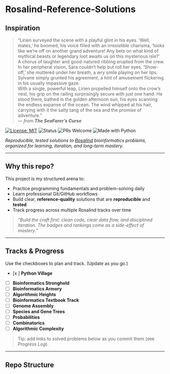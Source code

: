 # Rosalind-Reference-Solutions

## Inspiration

> “Lirien surveyed the scene with a playful glint in his eyes. ‘Well, mates,’ he boomed, his voice filled with an irresistible charisma, ‘looks like we’re off on another grand adventure! Any bets on what kind of mythical beasts or legendary loot awaits us on this mysterious isle?’  
> A chorus of laughter and good-natured ribbing erupted from the crew. In her peripheral vision, Sara couldn’t help but roll her eyes. ‘Show-off,’ she muttered under her breath, a wry smile playing on her lips. Sylvane simply grunted his agreement, a hint of amusement flickering in his usually impassive gaze.  
> With a single, powerful leap, Lirien propelled himself onto the crow’s nest, his grip on the railing surprisingly secure with just one hand. He stood there, bathed in the golden afternoon sun, his eyes scanning the endless expanse of the ocean. The wind whipped at his hair, carrying with it the salty tang of the sea and the promise of adventure.”  
> — *from **The SeaFarer’s Curse*** 

[![License: MIT](https://img.shields.io/badge/License-MIT-yellow.svg)](LICENSE)
![Status](https://img.shields.io/badge/status-active-brightgreen)
![PRs Welcome](https://img.shields.io/badge/PRs-welcome-blue)
![Made with Python](https://img.shields.io/badge/Made%20with-Python-informational)

_Reproducible, tested solutions to [Rosalind](https://rosalind.info) bioinformatics problems, organized for learning, iteration, and long-term mastery._

---

## Why this repo?

This project is my structured arena to:
- Practice programming fundamentals and problem-solving daily
- Learn professional Git/GitHub workflows
- Build clear, **reference-quality** solutions that are **reproducible** and **tested**
- Track progress across multiple Rosalind tracks over time

> _“Build the craft first: clean code, clear data flow, and disciplined iteration. The badges and rankings come as a side-effect of mastery.”_

---

## Tracks & Progress

Use the checkboxes to plan and track. (Update as you go.)

- [x ] **Python Village**
- [ ] **Bioinformatics Stronghold**
- [ ] **Bioinformatics Armory**
- [ ] **Algorithmic Heights**
- [ ] **Bioinformatics Textbook Track**
- [ ] **Genome Assembly**
- [ ] **Species and Gene Trees**
- [ ] **Probabilities**
- [ ] **Combinatorics**
- [ ] **Algorithmic Complexity**

> Tip: add links to solved problems below as you commit them (see _Progress Log_).

---

## Repo Structure

